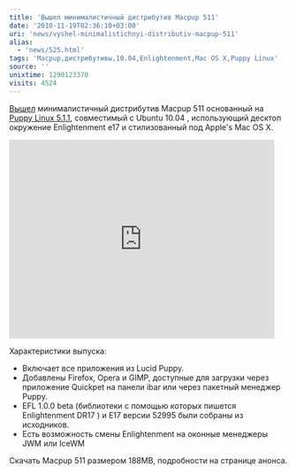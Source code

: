 ```yaml
---
title: 'Вышел минималистичный дистрибутив Macpup 511'
date: '2010-11-19T02:36:10+03:00'
uri: 'news/vyshel-minimalistichnyi-distributiv-macpup-511'
alias: 
  - 'news/525.html'
tags: 'Macpup,дистрибутивы,10.04,Enlightenment,Mac OS X,Puppy Linux'
source: ''
unixtime: 1290123370
visits: 4524
---
```

[Вышел](http://hardkap.net/forums/topic/macpup-511) минималистичный дистрибутив Macpup 511 основанный на [Puppy Linux 5.1.1](news/vyshel-distributiv-lucid-puppy-5-1),  совместимый с Ubuntu 10.04 , использующий десктоп окружение Enlightenment e17 и стилизованный под Apple's Mac OS X.

 <iframe width="480" height="360" src="https://www.youtube.com/embed/7qXwQBc-5mQ" frameborder="0" allowfullscreen=""></iframe>

Характеристики выпуска:

*   Включает все приложения из Lucid Puppy.
*   Добавлены  Firefox, Opera и GIMP, доступные для загрузки через приложение Quickpet на панели ibar или через пакетный менеджер Puppy.
*   EFL 1.0.0 beta (библиотеки с помощью которых пишется Enlightenment DR17 ) и E17 версии 52995 были собраны из исходников.
*   Есть возможность смены Enlightenment на оконные менеджеры  JWM или IceWM

Скачать Macpup 511 размером 188MB, подробности на странице анонса.
